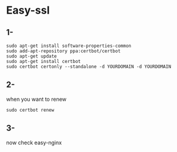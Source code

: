 # Easy-ssl

## 1-

```
sudo apt-get install software-properties-common
sudo add-apt-repository ppa:certbot/certbot
sudo apt-get update
sudo apt-get install certbot 
sudo certbot certonly --standalone -d YOURDOMAIN -d YOURDOMAIN
```

## 2-

when you want to renew

```
sudo certbot renew
```

## 3-

now check easy-nginx
